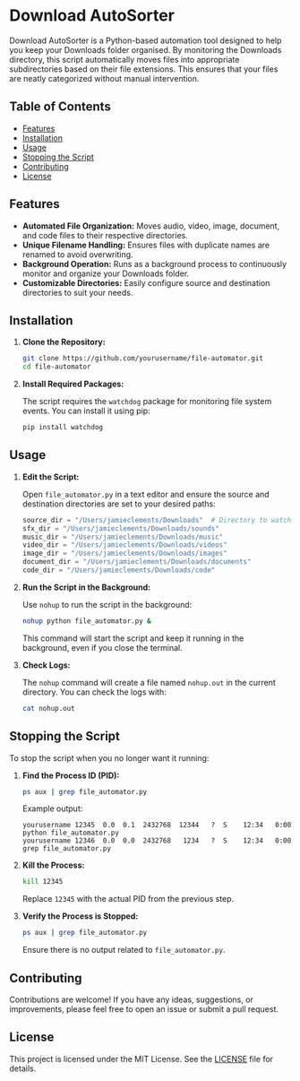 # Download AutoSorter

Download AutoSorter is a Python-based automation tool designed to help you keep your Downloads folder organised. By monitoring the Downloads directory, this script automatically moves files into appropriate subdirectories based on their file extensions. This ensures that your files are neatly categorized without manual intervention.

## Table of Contents

- [Features](#features)
- [Installation](#installation)
- [Usage](#usage)
- [Stopping the Script](#stopping-the-script)
- [Contributing](#contributing)
- [License](#license)

## Features

- **Automated File Organization:** Moves audio, video, image, document, and code files to their respective directories.
- **Unique Filename Handling:** Ensures files with duplicate names are renamed to avoid overwriting.
- **Background Operation:** Runs as a background process to continuously monitor and organize your Downloads folder.
- **Customizable Directories:** Easily configure source and destination directories to suit your needs.

## Installation

1. **Clone the Repository:**

   ```sh
   git clone https://github.com/yourusername/file-automator.git
   cd file-automator
   ```

2. **Install Required Packages:**

   The script requires the `watchdog` package for monitoring file system events. You can install it using pip:

   ```sh
   pip install watchdog
   ```

## Usage

1. **Edit the Script:**

   Open `file_automator.py` in a text editor and ensure the source and destination directories are set to your desired paths:

   ```python
   source_dir = "/Users/jamieclements/Downloads"  # Directory to watch for changes
   sfx_dir = "/Users/jamieclements/Downloads/sounds"
   music_dir = "/Users/jamieclements/Downloads/music"
   video_dir = "/Users/jamieclements/Downloads/videos"
   image_dir = "/Users/jamieclements/Downloads/images"
   document_dir = "/Users/jamieclements/Downloads/documents"
   code_dir = "/Users/jamieclements/Downloads/code"
   ```

2. **Run the Script in the Background:**

   Use `nohup` to run the script in the background:

   ```sh
   nohup python file_automator.py &
   ```

   This command will start the script and keep it running in the background, even if you close the terminal.

3. **Check Logs:**

   The `nohup` command will create a file named `nohup.out` in the current directory. You can check the logs with:

   ```sh
   cat nohup.out
   ```

## Stopping the Script

To stop the script when you no longer want it running:

1. **Find the Process ID (PID):**

   ```sh
   ps aux | grep file_automator.py
   ```

   Example output:

   ```
   yourusername 12345  0.0  0.1  2432768  12344   ?  S    12:34   0:00 python file_automator.py
   yourusername 12346  0.0  0.0  2432768   1234   ?  S    12:34   0:00 grep file_automator.py
   ```

2. **Kill the Process:**

   ```sh
   kill 12345
   ```

   Replace `12345` with the actual PID from the previous step.

3. **Verify the Process is Stopped:**

   ```sh
   ps aux | grep file_automator.py
   ```

   Ensure there is no output related to `file_automator.py`.

## Contributing

Contributions are welcome! If you have any ideas, suggestions, or improvements, please feel free to open an issue or submit a pull request.

## License

This project is licensed under the MIT License. See the [LICENSE](LICENSE) file for details.
